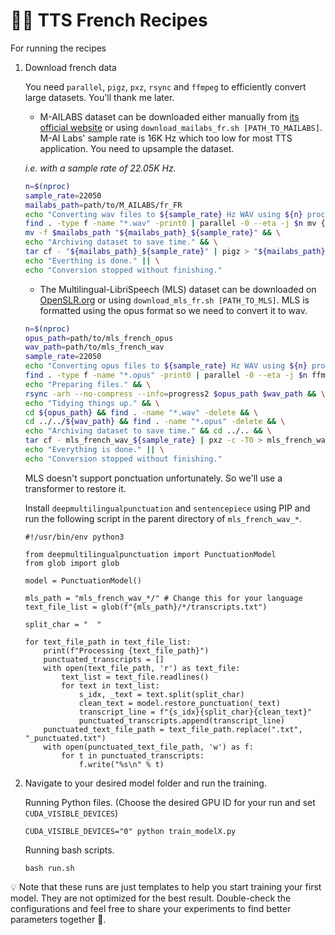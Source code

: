 # 🐸💬 TTS French Recipes

For running the recipes

1. Download french data

	You need `parallel`, `pigz`, `pxz`, `rsync` and `ffmpeg` to efficiently convert large datasets. You'll thank me later.

	- M-AILABS dataset can be downloaded either manually from [its official website](https://www.caito.de/2019/01/03/the-m-ailabs-speech-dataset/) or using ```download_mailabs_fr.sh [PATH_TO_MAILABS]```.
	M-AI Labs' sample rate is 16K Hz which too low for most TTS application. You need to upsample the dataset.
	
	_i.e. with a sample rate of 22.05K Hz._
	```bash
	n=$(nproc)
	sample_rate=22050
	mailabs_path=path/to/M_AILABS/fr_FR
	echo "Converting wav files to ${sample_rate} Hz WAV using ${n} processes." && \
	find . -type f -name "*.wav" -print0 | parallel -0 --eta -j $n mv {} {}_ && ffmpeg -loglevel 0 -n -i {}_ -ar ${sample_rate} -ac 1 {} && \rm {}_ && \
	mv -f $mailabs_path "${mailabs_path}_${sample_rate}" && \
	echo "Archiving dataset to save time." && \
	tar cf - "${mailabs_path}_${sample_rate}" | pigz > "${mailabs_path}_${sample_rate}.zip" && \
	echo "Everthing is done." || \
	echo "Conversion stopped without finishing."
	```
	
	- The Multilingual-LibriSpeech (MLS) dataset can be downloaded on [OpenSLR.org](http://www.openslr.org/94/) or using `download_mls_fr.sh [PATH_TO_MLS]`.
	MLS is formatted using the opus format so we need to convert it to wav.
	
	```bash
	n=$(nproc)
	opus_path=path/to/mls_french_opus
	wav_path=path/to/mls_french_wav
	sample_rate=22050
	echo "Converting opus files to ${sample_rate} Hz WAV using ${n} processes." && \
	find . -type f -name "*.opus" -print0 | parallel -0 --eta -j $n ffmpeg -loglevel 0 -n -i {} -ar ${sample_rate} -ac 1 {.}.wav && \
	echo "Preparing files." && \
	rsync -arh --no-compress --info=progress2 $opus_path $wav_path && \
	echo "Tidying things up." && \
	cd ${opus_path} && find . -name "*.wav" -delete && \
	cd ../../${wav_path} && find . -name "*.opus" -delete && \
	echo "Archiving dataset to save time." && cd ../.. && \
	tar cf - mls_french_wav_${sample_rate} | pxz -c -T0 > mls_french_wav_${sample_rate}.tar.xz && \
	echo "Everything is done." || \
	echo "Conversion stopped without finishing."
	```

	MLS doesn't support ponctuation unfortunately. So we'll use a transformer to restore it.

	Install `deepmultilingualpunctuation` and `sentencepiece` using PIP and run the following script in the parent directory of `mls_french_wav_*`.

	```python3
	#!/usr/bin/env python3

	from deepmultilingualpunctuation import PunctuationModel
	from glob import glob

	model = PunctuationModel()

	mls_path = "mls_french_wav_*/" # Change this for your language
	text_file_list = glob(f"{mls_path}/*/transcripts.txt")

	split_char = "	"

	for text_file_path in text_file_list:
		print(f"Processing {text_file_path}")
		punctuated_transcripts = []
		with open(text_file_path, 'r') as text_file:
			text_list = text_file.readlines()
			for text in text_list:
				s_idx, _text = text.split(split_char)
				clean_text = model.restore_punctuation(_text)
				transcript_line = f"{s_idx}{split_char}{clean_text}"
				punctuated_transcripts.append(transcript_line)
		punctuated_text_file_path = text_file_path.replace(".txt", "_punctuated.txt")
		with open(punctuated_text_file_path, 'w') as f:
			for t in punctuated_transcripts:
				f.write("%s\n" % t)
	```

2. Navigate to your desired model folder and run the training.

    Running Python files. (Choose the desired GPU ID for your run and set ```CUDA_VISIBLE_DEVICES```)
    ```terminal
    CUDA_VISIBLE_DEVICES="0" python train_modelX.py
    ```

    Running bash scripts.
    ```terminal
    bash run.sh
    ```

💡 Note that these runs are just templates to help you start training your first model. They are not optimized for the best
result. Double-check the configurations and feel free to share your experiments to find better parameters together 💪.
